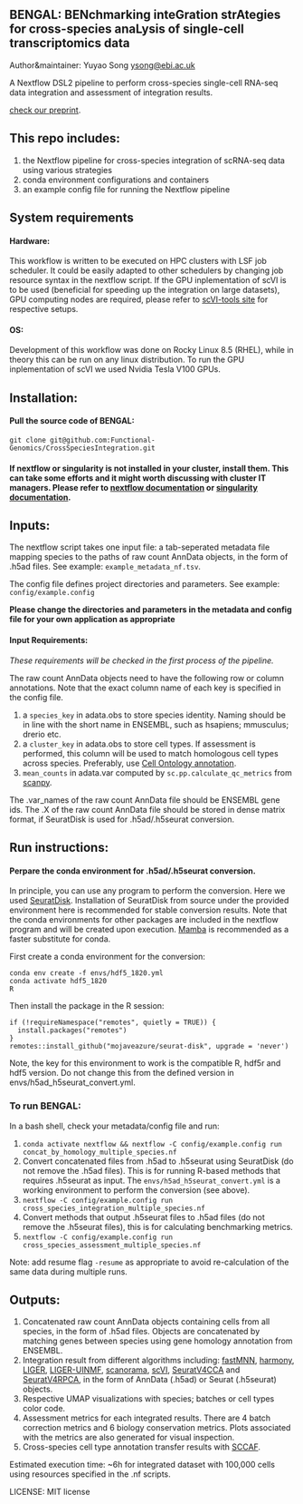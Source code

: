 ## BENGAL: BENchmarking inteGration strAtegies for cross-species anaLysis of single-cell transcriptomics data ##


Author&maintainer: Yuyao Song <ysong@ebi.ac.uk>

A Nextflow DSL2 pipeline to perform cross-species single-cell RNA-seq data integration and assessment of integration results.

[check our preprint](https://www.biorxiv.org/content/10.1101/2022.09.27.509674v1).

## This repo includes:

1) the Nextflow pipeline for cross-species integration of scRNA-seq data using various strategies
2) conda environment configurations and containers
3) an example config file for running the Nextflow pipeline

## System requirements
#### Hardware:
This workflow is written to be executed on HPC clusters with LSF job scheduler. It could be easily adapted to other schedulers by changing job resource syntax in the nextflow script. If the GPU inplementation of scVI is to be used (beneficial for speeding up the integration on large datasets), GPU computing nodes are required, please refer to [scVI-tools site](https://scvi-tools.org/) for respective setups.

#### OS:
Development of this workflow was done on Rocky Linux 8.5 (RHEL), while in theory this can be run on any linux distribution. To run the GPU inplementation of scVI we used Nvidia Tesla V100 GPUs. 

## Installation:

#### Pull the source code of BENGAL:
`git clone git@github.com:Functional-Genomics/CrossSpeciesIntegration.git`

#### If nextflow or singularity is not installed in your cluster, install them. This can take some efforts and it might worth discussing with cluster IT managers. Please refer to [nextflow documentation](https://www.nextflow.io/docs/latest/getstarted.html) or [singularity documentation](https://singularity-tutorial.github.io/01-installation/). 


## Inputs:
The nextflow script takes one input file: a tab-seperated metadata file mapping species to the paths of raw count AnnData objects, in the form of .h5ad files. See example: `example_metadata_nf.tsv`. 

The config file defines project directories and parameters. See example: `config/example.config`

**Please change the directories and parameters in the metadata and config file for your own application as appropriate**

#### Input Requirements:

*These requirements will be checked in the first process of the pipeline.*

The raw count AnnData objects need to have the following row or column annotations. Note that the exact column name of each key is specified in the config file.

1) a `species_key` in adata.obs to store species identity. Naming should be in line with the short name in ENSEMBL, such as hsapiens; mmusculus; drerio etc.
2) a `cluster_key` in adata.obs to store cell types. If assessment is performed, this column will be used to match homologous cell types across species. Preferably, use [Cell Ontology annotation](https://obofoundry.org/ontology/cl.html). 
3) `mean_counts` in adata.var computed by `sc.pp.calculate_qc_metrics` from [scanpy](https://github.com/scverse/scanpy).

The .var_names of the raw count AnnData file should be ENSEMBL gene ids.
The .X of the raw count AnnData file should be stored in dense matrix format, if SeuratDisk is used for .h5ad/.h5seurat conversion.


## Run instructions:

#### Perpare the conda environment for .h5ad/.h5seurat conversion. 

In principle, you can use any program to perform the conversion. Here we used [SeuratDisk](https://github.com/mojaveazure/seurat-disk). Installation of SeuratDisk from source under the provided environment here is recommended for stable conversion results. Note that the conda environments for other packages are included in the nextflow program and will be created upon execution. [Mamba](https://github.com/mamba-org/mamba) is recommended as a faster substitute for conda. 

First create a conda environment for the conversion:

    conda env create -f envs/hdf5_1820.yml
    conda activate hdf5_1820
    R

Then install the package in the R session:

    if (!requireNamespace("remotes", quietly = TRUE)) {
      install.packages("remotes")
    }
    remotes::install_github("mojaveazure/seurat-disk", upgrade = 'never')



Note, the key for this environment to work is the compatible R, hdf5r and hdf5 version. Do not change this from the defined version in envs/h5ad_h5seurat_convert.yml.

### To run BENGAL:

In a bash shell, check your metadata/config file and run:

1) `conda activate nextflow && nextflow -C config/example.config run concat_by_homology_multiple_species.nf`
2) Convert concatenated files from .h5ad to .h5seurat using SeuratDisk (do not remove the .h5ad files). This is for running R-based methods that requires .h5seurat as input. The `envs/h5ad_h5seurat_convert.yml` is a working environment to perform the conversion (see above). 
3) `nextflow -C config/example.config run cross_species_integration_multiple_species.nf`
4) Convert methods that output .h5seurat files to .h5ad files (do not remove the .h5seurat files), this is for calculating benchmarking metrics.
5) `nextflow -C config/example.config run cross_species_assessment_multiple_species.nf`

Note: add resume flag `-resume` as appropriate to avoid re-calculation of the same data during multiple runs.

## Outputs:

1) Concatenated raw count AnnData objects containing cells from all species, in the form of .h5ad files. Objects are concatenated by matching genes between species using gene homology annotation from ENSEMBL.  
2) Integration result from different algorithms including: [fastMNN](https://bioconductor.org/packages/release/bioc/html/batchelor.html), [harmony](https://github.com/slowkow/harmonypy), [LIGER](https://github.com/welch-lab/liger), [LIGER-UINMF](https://github.com/welch-lab/liger), [scanorama](https://github.com/brianhie/scanorama), [scVI](https://scvi-tools.org/), [SeuratV4CCA](https://satijalab.org/seurat/) and [SeuratV4RPCA](https://satijalab.org/seurat/), in the form of AnnData (.h5ad) or Seurat (.h5seurat) objects.
3) Respective UMAP visualizations with species; batches or cell types color code.
4) Assessment metrics for each integrated results. There are 4 batch correction metrics and 6 biology conservation metrics. Plots associated with the metrics are also generated for visual inspection. 
5) Cross-species cell type annotation transfer results with [SCCAF](https://github.com/SCCAF/sccaf).

Estimated execution time: ~6h for integrated dataset with 100,000 cells using resources specified in the .nf scripts.

LICENSE: MIT license


